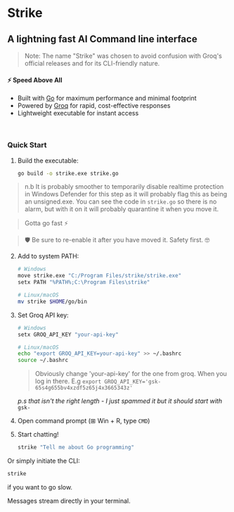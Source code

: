 # Strike
## A lightning fast AI Command line interface

> Note: The name "Strike" was chosen to avoid confusion with Groq's official releases and for its CLI-friendly nature.


#### ⚡ Speed Above All
- Built with [Go](https://go.dev/) for maximum performance and minimal footprint
- Powered by [Groq](https://groq.com/) for rapid, cost-effective responses
- Lightweight executable for instant access
</br>

### Quick Start
1. Build the executable:
    ```bash
    go build -o strike.exe strike.go
    ```

> n.b It is probably smoother to temporarily disable realtime protection in Windows Defender for this step as it will probably flag this as being an unsigned.exe. You can see the code in `strike.go` so there is no alarm, but with it on it will probably quarantine it when you move it. 

>Gotta go fast ⚡

>🛡️ Be sure to re-enable it after you have moved it. Safety first. 🤓


2. Add to system PATH:
    ```bash
    # Windows
    move strike.exe "C:/Program Files/strike/strike.exe"
    setx PATH "%PATH%;C:\Program Files\strike"

    # Linux/macOS
    mv strike $HOME/go/bin
    ```

3. Set Groq API key:
    ```bash
    # Windows
    setx GROQ_API_KEY "your-api-key"

    # Linux/macOS
    echo "export GROQ_API_KEY=your-api-key" >> ~/.bashrc
    source ~/.bashrc
    ```

    >Obviously change 'your-api-key' for the one from groq. When you log in there. E.g `export GROQ_API_KEY='gsk-65s4g655bv4xzdf5z65j4x3665343z'`

    *p.s that isn't the right length - I just spammed it but it should start with* `gsk-`

4. Open command prompt (⊞ Win + R, type `CMD`)

5. Start chatting!
    ```bash
    strike "Tell me about Go programming"
    ```
Or simply initiate the CLI:

```bash
strike 
```

if you want to go slow. 

Messages stream directly in your terminal.

